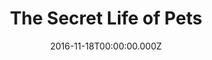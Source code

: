 ---
title: "The Secret Life of Pets"
year: 2016
date: 2016-11-18T00:00:00.000Z
permalink: /almanac/movies/2016-11-18-the-secret-life-of-pets/index.html
rating: 1
---